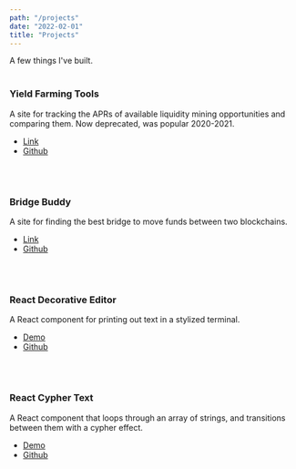 ```yaml
---
path: "/projects"
date: "2022-02-01"
title: "Projects"
---
```


A few things I've built.
<br />
<br />

### Yield Farming Tools
A site for tracking the APRs of available liquidity mining opportunities and comparing them. Now deprecated, was popular 2020-2021.
- [Link](https://yieldfarmingtools.com/)
- [Github](https://github.com/CarterMcAlister/yield-farming-tools)
<br />
<br />

### Bridge Buddy
A site for finding the best bridge to move funds between two blockchains.
- [Link](https://bridgebuddy.vercel.app/)
- [Github](https://github.com/CarterMcAlister/bridge-buddy)
<br />
<br />

### React Decorative Editor
A React component for printing out text in a stylized terminal.
- [Demo](https://cartermcalister.github.io/react-decorative-editor/)
- [Github](https://github.com/CarterMcAlister/react-decorative-editor)
<br />
<br />

### React Cypher Text
A React component that loops through an array of strings, and transitions between them with a cypher effect.
- [Demo](https://cartermcalister.github.io/react-cypher-text-loop/)
- [Github](https://github.com/CarterMcAlister/react-cypher-text-loop)
